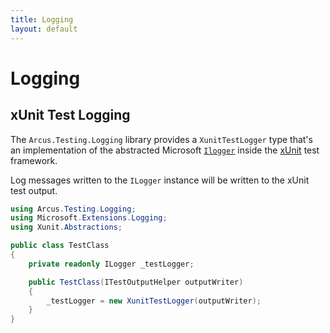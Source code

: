 ```yaml
---
title: Logging
layout: default
---
```


# Logging

## xUnit Test Logging

The `Arcus.Testing.Logging` library provides a `XunitTestLogger` type that's an implementation of the abstracted Microsoft [`Ilogger`](https://docs.microsoft.com/en-us/dotnet/api/microsoft.extensions.logging)
inside the [xUnit](https://xunit.net/) test framework.

Log messages written to the `ILogger` instance will be written to the xUnit test output.

```csharp
using Arcus.Testing.Logging;
using Microsoft.Extensions.Logging;
using Xunit.Abstractions;

public class TestClass
{
    private readonly ILogger _testLogger;

    public TestClass(ITestOutputHelper outputWriter)
    {
        _testLogger = new XunitTestLogger(outputWriter);
    }
}
```
